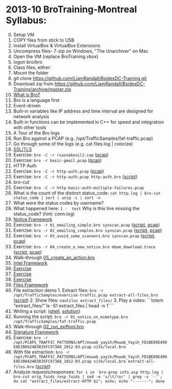 2013-10 BroTraining-Montreal Syllabus:
===============

0. Setup VM
  1. COPY files from stick to USB
  2. Install VirtualBox & VirtualBox Extensions
  3. Uncompress files- 7-zip on Windows, "The Unarchiver" on Mac
  4. Open the VM (replace BroTraining.vbox)
  5. logon bro/bro
1. Class files, either:
  1. Mount the folder
  2. git clone https://github.com/LiamRandall/BsidesDC-Training.git
  3. Download zip from https://github.com/LiamRandall/BsidesDC-Training/archive/master.zip
2. [What is Bro?](https://github.com/broala/training-resources/raw/master/0.broala-what-is-bro.pptx)
  1. Bro is a language first
  2. Event-driven
  3. Built-in variables like IP address and time interval are designed for network analysis
  4. Built-in functions can be implemented in C++ for speed and integration with other tools
3. A Tour of the Bro logs
  1. Run Bro against a PCAP (e.g. /opt/TrafficSamples/faf-traffic.pcap)
  2. Go through some of the logs (e.g. cat files.log | colorize)
4. [SSL/TLS](https://github.com/broala/trainings-resources/raw/master/ssl-exercises/Broala-bro-ids-SSL-TLS-security-primer.pptx)
  1. Exercise: ```bro -C -r rsasnakeoil2.cap``` ([pcap](https://github.com/broala/training-resources/raw/master/ssl-exercises/rsasnakeoil2.cap)) 
  2. Exercise: ```bro -r basic-gmail.pcap``` ([pcap](https://github.com/broala/training-resources/raw/master/ssl-exercises/basic-gmail.pcap)) 
5. HTTP Auth
  1. Exercise: ```bro -C -r http-auth.pcap``` ([pcap](https://github.com/broala/training-resources/raw/master/http-auth/http-auth.pcap))
  2. Exercise: ```bro -C -r http-auth.pcap http-auth.bro``` ([script](https://github.com/broala/training-resources/raw/master/http-auth/http-auth.bro))
6. bro-cut
  1. Exercise: ```bro -C -r http-basic-auth-multiple-failures.pcap```
  2. What is the count of the distinct status_code: ```cat http.log | bro-cut status_code | sort | uniq -c | sort -n``` 
  3. What were the status codes by username?
  4. What happened here:  ```1 -  test```  Why is this line missing the status_code?  (hint: conn.log)
6. [Notice Framework](https://github.com/broala/trainings-resources/raw/master/notice-framework/broala-bro-ids-v2.2-notice.log_Overview.pptx)
  1. Exercise: ```bro -r 01_emailing_simple.bro synscan.pcap``` ([script](https://github.com/broala/training-resources/raw/master/notice-framework/01_emailing_simple.bro), [pcap](https://github.com/broala/training-resources/raw/master/notice-framework/synscan.pcap))
  2. Exercise: ```bro -r 02_emailing_complex.bro synscan.pcap``` ([script](https://github.com/broala/training-resources/raw/master/notice-framework/02_emailing_complex.bro), [pcap](https://github.com/broala/training-resources/raw/master/notice-framework/synscan.pcap))
  3. Exercise: ```bro -r 03_avoid_some_scanners.bro synscan.pcap``` ([script](https://github.com/broala/training-resources/raw/master/notice-framework/03_avoid_some_scanners.bro), [pcap](https://github.com/broala/training-resources/raw/master/notice-framework/synscan.pcap))
  4. Exercise: ```bro -r 04_create_a_new_notice.bro mbam_download.trace``` ([script](https://github.com/broala/training-resources/raw/master/notice-framework/04_create_a_new_notice.bro), [pcap](https://github.com/broala/training-resources/raw/master/notice-framework/mbam_download.trace))
  5. Walk-through [05_create_an_action.bro](https://github.com/broala/training-resources/raw/master/notice-framework/05_create_an_action.bro)
7. [Intel Framework](https://github.com/broala/training-resources/raw/master/intel-framework/intel-framework.key)
  1. [Exercise](https://gist.github.com/grigorescu/6495962)
  2. [Exercise](https://gist.github.com/grigorescu/6496507)
  3. [Exercise](https://gist.github.com/grigorescu/6497534)
8. [Files Framework](https://github.com/broala/training-resources/raw/master/files-framework/files-framework.key)
  1. File extraction demo
    1. Extract files: ```bro -r /opt/TrafficSamples/exercise-traffic.pcap extract-all-files.bro``` ([script](https://github.com/broala/training-resources/raw/master/files-framework/extract-all-files.bro))
    2. Show files: ```nautilus extract_files/```
    3. Play a video: ```totem "extract_files/"`ls -S1 extract_files | head -n 1````
  3. Writing a script: ([shell](https://github.com/broala/training-resources/raw/master/files-framework/01_notice_on_mimetype_shell.bro), [solution](https://github.com/broala/training-resources/raw/master/files-framework/01_notice_on_mimetype.bro))
  4. Running the script: ```bro -r 01_notice_on_mimetype.bro /opt/TrafficSamples/faf-traffic.pcap```
  5. Walk-through [02_run_exiftool.bro](https://github.com/broala/training-resources/raw/master/files-framework/02_run_exiftool.bro)
9. [Signature Framework](https://github.com/broala/training-resources/raw/master/signature-framework/signature-framework.key)
  1. Exercise: ```bro -r /opt/PCAPS_TRAFFIC_PATTERNS/APT/mswab_yayih/Mswab_Yayih_FD1BE09E499E8E380424B3835FC973A8_2012-03.pcap site/local.bro```
  2. With file extraction: ```bro -r /opt/PCAPS_TRAFFIC_PATTERNS/APT/mswab_yayih/Mswab_Yayih_FD1BE09E499E8E380424B3835FC973A8_2012-03.pcap site/local.bro extract-all-files.bro``` ([script](https://github.com/broala/training-resources/raw/master/files-framework/extract-all-files.bro))
  3. Analyze requests/responses: ```for i in `bro-grep info.asp http.log | bro-cut orig_fuids resp_fuids | sed -e 's/\t/\n/' | grep -v '-'`; do cat "extract_files/extract-HTTP-$i"; echo; echo "-------"; done```
